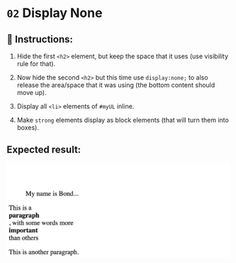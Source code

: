 # `02` Display None

## 📝 Instructions:

1. Hide the first `<h2>` element, but keep the space that it uses (use visibility rule for that).

2. Now hide the second `<h2>` but this time use `display:none;` to also release the area/space that it was using (the bottom content should move up).

3. Display all `<li>` elements of `#myUL` inline.

4. Make `strong` elements display as block elements (that will turn them into boxes).

## Expected result:

![02-Display-none](../../.learn/assets/ccOZ42Q.png?raw=true)